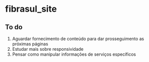 ﻿# fibrasul_site

## To do
<ol> 
  <li> Aguardar fornecimento de conteúdo para dar prosseguimento as próximas páginas</li>
  <li> Estudar mais sobre responsividade</li>
  <li> Pensar como manipular informações de serviços específicos</li>
</ol>


   

